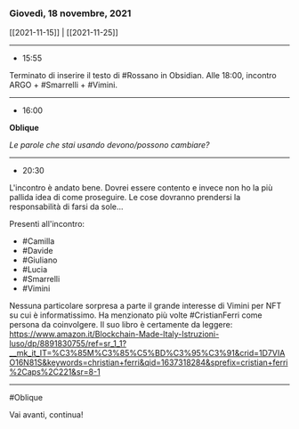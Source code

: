 ### Giovedì, 18 novembre, 2021

[[2021-11-15]] | [[2021-11-25]]

---

- 15:55

Terminato di inserire il testo di #Rossano in Obsidian.
Alle 18:00, incontro ARGO + #Smarrelli + #Vimini.

___

- 16:00

**Oblique**

_Le parole che stai usando devono/possono cambiare?_

---

- 20:30

L'incontro è andato bene. Dovrei essere contento e invece non ho la più pallida idea di come proseguire. Le cose dovranno prendersi la responsabilità di farsi da sole...

Presenti all'incontro:

- #Camilla
- #Davide
- #Giuliano
- #Lucia
- #Smarrelli 
- #Vimini

Nessuna particolare sorpresa a parte il grande interesse di Vimini per NFT su cui è informatissimo. Ha menzionato più volte #CristianFerri come persona da coinvolgere. Il suo libro è certamente da leggere: https://www.amazon.it/Blockchain-Made-Italy-Istruzioni-luso/dp/8891830755/ref=sr_1_1?__mk_it_IT=%C3%85M%C3%85%C5%BD%C3%95%C3%91&crid=1D7VIAO16N81S&keywords=christian+ferri&qid=1637318284&sprefix=cristian+ferri%2Caps%2C221&sr=8-1

---

#Oblique

Vai avanti, continua!
